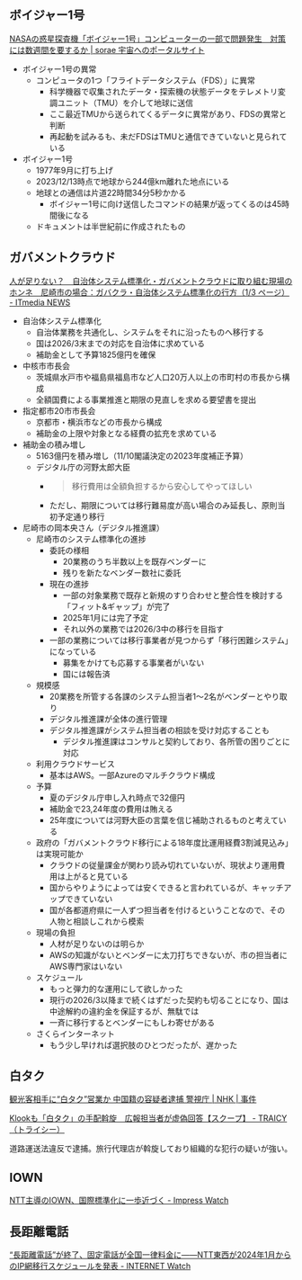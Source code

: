 ## ボイジャー1号

[NASAの惑星探査機「ボイジャー1号」コンピューターの一部で問題発生　対策には数週間を要するか | sorae 宇宙へのポータルサイト](https://sorae.info/space/20231213-vayager-1.html)

- ボイジャー1号の異常
  - コンピュータの1つ「フライトデータシステム（FDS）」に異常
    - 科学機器で収集されたデータ・探索機の状態データをテレメトリ変調ユニット（TMU）を介して地球に送信
    - ここ最近TMUから送られてくるデータに異常があり、FDSの異常と判断
    - 再起動を試みるも、未だFDSはTMUと通信できていないと見られている
- ボイジャー1号
  - 1977年9月に打ち上げ
  - 2023/12/13時点で地球から244億km離れた地点にいる
  - 地球との通信は片道22時間34分5秒かかる
    - ボイジャー1号に向け送信したコマンドの結果が返ってくるのは45時間後になる
  - ドキュメントは半世紀前に作成されたもの

## ガバメントクラウド

[人が足りない？　自治体システム標準化・ガバメントクラウドに取り組む現場のホンネ　尼崎市の場合：ガバクラ・自治体システム標準化の行方（1/3 ページ） - ITmedia NEWS](https://www.itmedia.co.jp/news/articles/2312/14/news037.html)

- 自治体システム標準化
  - 自治体業務を共通化し、システムをそれに沿ったものへ移行する
  - 国は2026/3末までの対応を自治体に求めている
  - 補助金として予算1825億円を確保
- 中核市市長会
  - 茨城県水戸市や福島県福島市など人口20万人以上の市町村の市長から構成
  - 全額国費による事業推進と期限の見直しを求める要望書を提出
- 指定都市20市市長会
  - 京都市・横浜市などの市長から構成
  - 補助金の上限や対象となる経費の拡充を求めている
- 補助金の積み増し
  - 5163億円を積み増し（11/10閣議決定の2023年度補正予算）
  - デジタル庁の河野太郎大臣
    - > 移行費用は全額負担するから安心してやってほしい
    - ただし、期限については移行難易度が高い場合のみ延長し、原則当初予定通り移行
- 尼崎市の岡本央さん（デジタル推進課）
  - 尼崎市のシステム標準化の進捗
    - 委託の様相
      - 20業務のうち半数以上を既存ベンダーに
      - 残りを新たなベンダー数社に委託
    - 現在の進捗
      - 一部の対象業務で既存と新規のすり合わせと整合性を検討する「フィット&ギャップ」が完了
      - 2025年1月には完了予定
      - それ以外の業務では2026/3中の移行を目指す
    - 一部の業務については移行事業者が見つからず「移行困難システム」になっている
      - 募集をかけても応募する事業者がいない
      - 国には報告済
  - 規模感
    - 20業務を所管する各課のシステム担当者1～2名がベンダーとやり取り
    - デジタル推進課が全体の進行管理
    - デジタル推進課がシステム担当者の相談を受け対応することも
      - デジタル推進課はコンサルと契約しており、各所管の困りごとに対応
  - 利用クラウドサービス
    - 基本はAWS。一部Azureのマルチクラウド構成
  - 予算
    - 夏のデジタル庁申し入れ時点で32億円
    - 補助金で23,24年度の費用は賄える
    - 25年度については河野大臣の言葉を信じ補助されるものと考えている
  - 政府の「ガバメントクラウド移行による18年度比運用経費3割減見込み」は実現可能か
    - クラウドの従量課金が関わり読み切れていないが、現状より運用費用は上がると見ている
    - 国からやりようによっては安くできると言われているが、キャッチアップできていない
    - 国が各都道府県に一人ずつ担当者を付けるということなので、その人物と相談しこれから模索
  - 現場の負担
    - 人材が足りないのは明らか
    - AWSの知識がないとベンダーに太刀打ちできないが、市の担当者にAWS専門家はいない
  - スケジュール
    - もっと弾力的な運用にして欲しかった
    - 現行の2026/3以降まで続くはずだった契約も切ることになり、国は中途解約の違約金を保証するが、無駄では
    - 一斉に移行するとベンダーにもしわ寄せがある
  - さくらインターネット
    - もう少し早ければ選択肢のひとつだったが、遅かった

## 白タク

[観光客相手に“白タク”営業か 中国籍の容疑者逮捕 警視庁 | NHK | 事件](https://www3.nhk.or.jp/news/html/20231214/k10014287941000.html)

[Klookも「白タク」の手配斡旋　広報担当者が虚偽回答【スクープ】 - TRAICY（トライシー）](https://www.traicy.com/posts/20231213285636/)

道路運送法違反で逮捕。旅行代理店が斡旋しており組織的な犯行の疑いが強い。

## IOWN

[NTT主導のIOWN、国際標準化に一歩近づく - Impress Watch](https://www.watch.impress.co.jp/docs/news/1554305.html)

## 長距離電話

[“長距離電話”が終了、固定電話が全国一律料金に――NTT東西が2024年1月からのIP網移行スケジュールを発表 - INTERNET Watch](https://internet.watch.impress.co.jp/docs/news/1554677.html)
